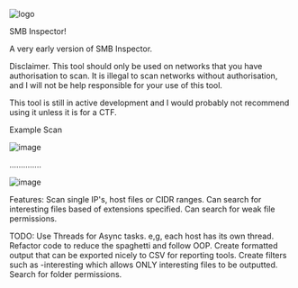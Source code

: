 
![logo](https://github.com/Rainor23/smb_inspector/assets/45594693/76ca4544-6037-4bba-870d-30862ad8ec03)

SMB Inspector!

 A very early version of SMB Inspector.


Disclaimer.
This tool should only be used on networks that you have authorisation to scan. It is illegal to scan networks without authorisation, and I will not be help responsible for your use of this tool.

This tool is still in active development and I would probably not recommend using it unless it is for a CTF.

Example Scan

![image](https://github.com/Rainor23/SMB_Inspector/assets/45594693/113a89c6-6077-4e80-86fc-efa248f4f07b)


..............

![image](https://github.com/Rainor23/SMB_Inspector/assets/45594693/55d53e38-d962-4c63-8572-a07942128745)

Features:
Scan single IP's, host files or CIDR ranges.
Can search for interesting files based of extensions specified.
Can search for weak file permissions.


TODO:
Use Threads for Async tasks. e,g, each host has its own thread.
Refactor code to reduce the spaghetti and follow OOP.
Create formatted output that can be exported nicely to CSV for reporting tools.
Create filters such as -interesting which allows ONLY interesting files to be outputted.
Search for folder permissions.
